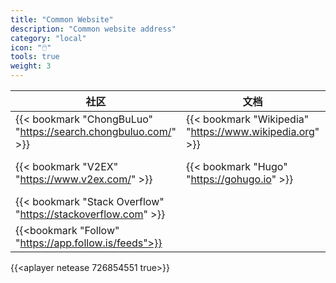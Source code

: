 ```yaml
---
title: "Common Website"
description: "Common website address"
category: "local"
icon: "🖱️"
tools: true
weight: 3
---
```


| 社区                                                           | 文档                                                     | 工具                                                          |
| -------------------------------------------------------------- | -------------------------------------------------------- | ------------------------------------------------------------- |
| {{< bookmark "ChongBuLuo" "https://search.chongbuluo.com/" >}} | {{< bookmark "Wikipedia" "https://www.wikipedia.org" >}} | {{<bookmark "ToolWa" "https://toolwa.com">}}                  |
| {{< bookmark "V2EX" "https://www.v2ex.com/" >}}                | {{< bookmark "Hugo" "https://gohugo.io" >}}              | {{<bookmark "Toolbox of programmer" "https://tool.ur1.fun">}} |
| {{< bookmark "Stack Overflow" "https://stackoverflow.com" >}}  |                                                          |                                                               |
| {{<bookmark "Follow" "https://app.follow.is/feeds">}}          |                                                          |                                                               |

<!-- {{<aplayer tencent 5348146338 true>}} -->
{{<aplayer netease 726854551 true>}}
